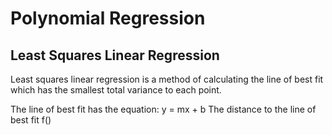 # Polynomial Regression

## Least Squares Linear Regression
Least squares linear regression is a method of calculating the line of best fit which has the smallest total variance to each point.

The line of best fit has the equation: y = mx + b
The distance to the line of best fit f()
